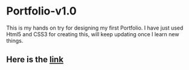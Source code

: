 # Portfolio-v1.0

This is my hands on try for designing my first Portfolio.
I have just used Html5 and CSS3 for creating this, will keep updating once I learn new things.

## Here is the [link](https://sujalsamai.github.io/Portfolio-v1.0/)
